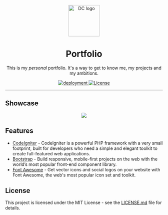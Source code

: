 <p align="center">
  <img height="100" src="https://i.postimg.cc/TPZc52cR/Vectorlogo.png" alt="DC logo">
  <h1 align="center">Portfolio</h1>
</p>

<p align="center">This is my <em>personal</em> portfolio. It's a way to get to know me, my projects and my ambitions.</p>

<p align="center">
  <a href="https://diogomarques.tk">
    <img src="https://img.shields.io/badge/deployment-stable-brightgreen" alt="deployment">
  </a>
  <a href="https://opensource.org/licenses/MIT">
    <img src="https://img.shields.io/github/license/rocketseat/youtube-challenge-electron-tray?color=%237159c1&logo=mit" alt="License">
  </a>
</p>

---

## Showcase

<p align="center">
    <img src="https://media.giphy.com/media/l0jZ3C4YZnnHfQ0fHD/giphy.gif"  />
</p>

## Features

- [CodeIgniter](https://codeigniter.com) - CodeIgniter is a powerful PHP framework with a very small footprint, built for developers who need a simple and elegant toolkit to create full-featured web applications.
- [Bootstrap](https://getbootstrap.com) - Build responsive, mobile-first projects on the web with the world’s most popular front-end component library.
- [Font Awesome](https://fontawesome.com) - Get vector icons and social logos on your website with Font Awesome, the web's most popular icon set and toolkit.

## License

This project is licensed under the MIT License - see the [LICENSE.md](LICENSE.md) file for details.
